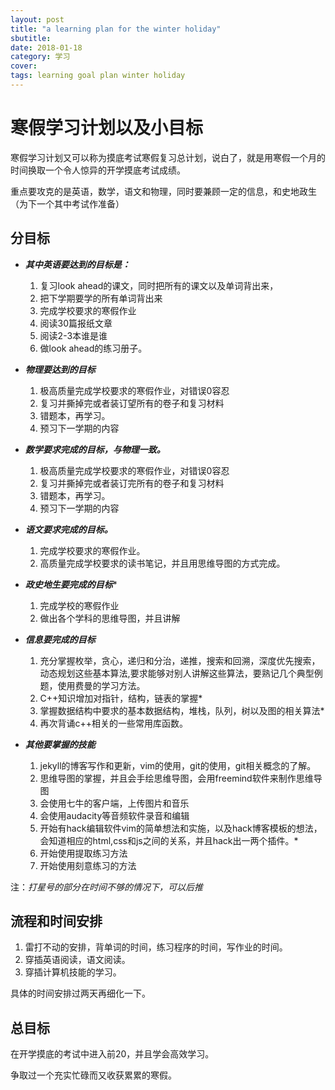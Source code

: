 ```yaml
---
layout: post
title: "a learning plan for the winter holiday"
sbutitle: 
date: 2018-01-18
category: 学习 
cover: 
tags: learning goal plan winter holiday
---
```


# 寒假学习计划以及小目标

寒假学习计划又可以称为摸底考试寒假复习总计划，说白了，就是用寒假一个月的时间换取一个令人惊异的开学摸底考试成绩。

重点要攻克的是英语，数学，语文和物理，同时要兼顾一定的信息，和史地政生（为下一个其中考试作准备）

## 分目标

* ___其中英语要达到的目标是：___
  1. 复习look ahead的课文，同时把所有的课文以及单词背出来，
  2. 把下学期要学的所有单词背出来
  3. 完成学校要求的寒假作业
  4. 阅读30篇报纸文章
  5. 阅读2-3本谁是谁
  6. 做look ahead的练习册子。

* ___物理要达到的目标___
  1. 极高质量完成学校要求的寒假作业，对错误0容忍
  2. 复习并撕掉完或者装订望所有的卷子和复习材料
  3. 错题本，再学习。
  4. 预习下一学期的内容

* ___数学要求完成的目标，与物理一致。___
  1. 极高质量完成学校要求的寒假作业，对错误0容忍
  2. 复习并撕掉完或者装订完所有的卷子和复习材料
  3. 错题本，再学习。
  4. 预习下一学期的内容

* ___语文要求完成的目标。___
  1. 完成学校要求的寒假作业。
  2. 高质量完成学校要求的读书笔记，并且用思维导图的方式完成。

* ___政史地生要完成的目标___*
  1. 完成学校的寒假作业
  2. 做出各个学科的思维导图，并且讲解

* ___信息要完成的目标___
  1. 充分掌握枚举，贪心，递归和分治，递推，搜索和回溯，深度优先搜索，动态规划这些基本算法,要求能够对别人讲解这些算法，要熟记几个典型例题，使用费曼的学习方法。
  2. C++知识增加对指针，结构，链表的掌握*
  3. 掌握数据结构中要求的基本数据结构，堆栈，队列，树以及图的相关算法*
  4. 再次背诵c++相关的一些常用库函数。

* ___其他要掌握的技能___
  1. jekyll的博客写作和更新，vim的使用，git的使用，git相关概念的了解。
  2. 思维导图的掌握，并且会手绘思维导图，会用freemind软件来制作思维导图
  3. 会使用七牛的客户端，上传图片和音乐
  4. 会使用audacity等音频软件录音和编辑
  5. 开始有hack编辑软件vim的简单想法和实施，以及hack博客模板的想法，会知道相应的html,css和js之间的关系，并且hack出一两个插件。*
  6. 开始使用提取练习方法
  7. 开始使用刻意练习的方法

注：_打星号的部分在时间不够的情况下，可以后推_

## 流程和时间安排

1. 雷打不动的安排，背单词的时间，练习程序的时间，写作业的时间。
2. 穿插英语阅读，语文阅读。
3. 穿插计算机技能的学习。

具体的时间安排过两天再细化一下。

## 总目标

在开学摸底的考试中进入前20，并且学会高效学习。

争取过一个充实忙碌而又收获累累的寒假。




